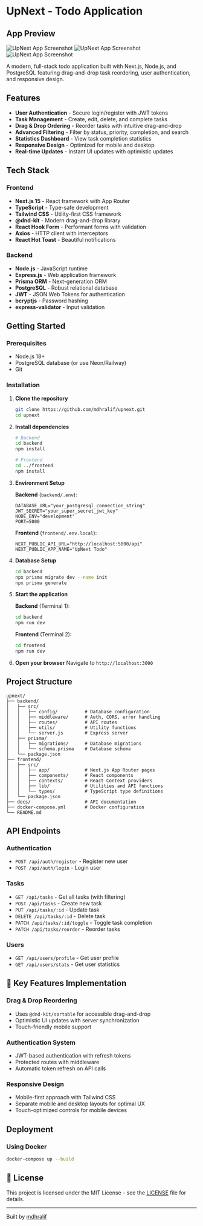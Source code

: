
# UpNext - Todo Application

## App Preview
![UpNext App Screenshot](docs/UserInterface.png)
![UpNext App Screenshot](docs/createForm.png)
![UpNext App Screenshot](docs/loginForm.png)


A modern, full-stack todo application built with Next.js, Node.js, and PostgreSQL featuring drag-and-drop task reordering, user authentication, and responsive design.

## Features

- **User Authentication** - Secure login/register with JWT tokens
- **Task Management** - Create, edit, delete, and complete tasks
- **Drag & Drop Ordering** - Reorder tasks with intuitive drag-and-drop
- **Advanced Filtering** - Filter by status, priority, completion, and search
- **Statistics Dashboard** - View task completion statistics
- **Responsive Design** - Optimized for mobile and desktop
- **Real-time Updates** - Instant UI updates with optimistic updates

## Tech Stack

### Frontend
- **Next.js 15** - React framework with App Router
- **TypeScript** - Type-safe development
- **Tailwind CSS** - Utility-first CSS framework
- **@dnd-kit** - Modern drag-and-drop library
- **React Hook Form** - Performant forms with validation
- **Axios** - HTTP client with interceptors
- **React Hot Toast** - Beautiful notifications

### Backend
- **Node.js** - JavaScript runtime
- **Express.js** - Web application framework
- **Prisma ORM** - Next-generation ORM
- **PostgreSQL** - Robust relational database
- **JWT** - JSON Web Tokens for authentication
- **bcryptjs** - Password hashing
- **express-validator** - Input validation

## Getting Started

### Prerequisites
- Node.js 18+ 
- PostgreSQL database (or use Neon/Railway)
- Git

### Installation

1. **Clone the repository**
   ```bash
   git clone https://github.com/mdhralif/upnext.git
   cd upnext
   ```

2. **Install dependencies**
   ```bash
   # Backend
   cd backend
   npm install
   
   # Frontend
   cd ../frontend
   npm install
   ```

3. **Environment Setup**
   
   **Backend** (`backend/.env`):
   ```env
   DATABASE_URL="your_postgresql_connection_string"
   JWT_SECRET="your_super_secret_jwt_key"
   NODE_ENV="development"
   PORT=5000
   ```
   
   **Frontend** (`frontend/.env.local`):
   ```env
   NEXT_PUBLIC_API_URL="http://localhost:5000/api"
   NEXT_PUBLIC_APP_NAME="UpNext Todo"
   ```

4. **Database Setup**
   ```bash
   cd backend
   npx prisma migrate dev --name init
   npx prisma generate
   ```

5. **Start the application**
   
   **Backend** (Terminal 1):
   ```bash
   cd backend
   npm run dev
   ```
   
   **Frontend** (Terminal 2):
   ```bash
   cd frontend
   npm run dev
   ```

6. **Open your browser**
   Navigate to `http://localhost:3000`

##  Project Structure

```
upnext/
├── backend/
│   ├── src/
│   │   ├── config/          # Database configuration
│   │   ├── middleware/      # Auth, CORS, error handling
│   │   ├── routes/          # API routes
│   │   ├── utils/           # Utility functions
│   │   └── server.js        # Express server
│   ├── prisma/
│   │   ├── migrations/      # Database migrations
│   │   └── schema.prisma    # Database schema
│   └── package.json
├── frontend/
│   ├── src/
│   │   ├── app/             # Next.js App Router pages
│   │   ├── components/      # React components
│   │   ├── contexts/        # React Context providers
│   │   ├── lib/             # Utilities and API functions
│   │   └── types/           # TypeScript type definitions
│   └── package.json
├── docs/                    # API documentation
├── docker-compose.yml       # Docker configuration
└── README.md
```

## API Endpoints

### Authentication
- `POST /api/auth/register` - Register new user
- `POST /api/auth/login` - Login user

### Tasks
- `GET /api/tasks` - Get all tasks (with filtering)
- `POST /api/tasks` - Create new task
- `PUT /api/tasks/:id` - Update task
- `DELETE /api/tasks/:id` - Delete task
- `PATCH /api/tasks/:id/toggle` - Toggle task completion
- `PATCH /api/tasks/reorder` - Reorder tasks

### Users
- `GET /api/users/profile` - Get user profile
- `GET /api/users/stats` - Get user statistics

## 🔧 Key Features Implementation

### Drag & Drop Reordering
- Uses `@dnd-kit/sortable` for accessible drag-and-drop
- Optimistic UI updates with server synchronization
- Touch-friendly mobile support

### Authentication System
- JWT-based authentication with refresh tokens
- Protected routes with middleware
- Automatic token refresh on API calls

### Responsive Design
- Mobile-first approach with Tailwind CSS
- Separate mobile and desktop layouts for optimal UX
- Touch-optimized controls for mobile devices

## Deployment

### Using Docker
```bash
docker-compose up --build
```

## 📝 License

This project is licensed under the MIT License - see the [LICENSE](LICENSE) file for details.


---

Built by [mdhralif](https://github.com/mdhralif)
